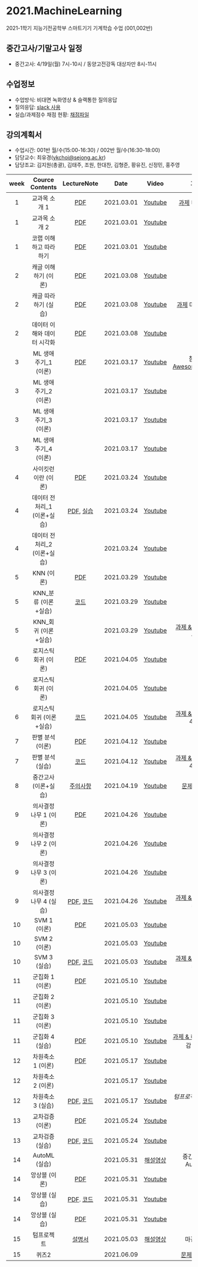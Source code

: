 # 2021.MachineLearning
2021-1학기 지능기전공학부 스마트기기 기계학습 수업 (001,002반)

## 중간고사/기말고사 일정
- 중간고사: 4/19일(월) 7시-10시 / 동양고전강독 대상자만 8시-11시

## 수업정보
- 수업방식: 비대면 녹화영상 & 슬랙통한 질의응답
- 질의응답: [slack 사용](https://2021-machinelearning.slack.com)
- 실습/과제점수 채점 현황: [채점파일](https://docs.google.com/spreadsheets/d/1GqRQg1I8KcUrwOh4uqUR--k8e5wBq8qfCyc7WD_5vmQ/edit?usp=sharing)

## 강의계획서
- 수업시간: 001반 월/수(15:00-16:30) / 002반 월/수(16:30-18:00) 
- 담당교수: 최유경(ykchoi@sejong.ac.kr)
- 담당조교: 김지원(총괄), 김태주, 조원, 한대찬, 김형준, 황유진, 신정민, 홍주영

| week | Cource Contents | LectureNote | Date |  Video | 과제 | 
|:---:|:---:|:---:|:---:|:---:|:---:| 
| 1 | 교과목 소개 1| [PDF](https://github.com/sejongresearch/2021.MachineLearning/blob/main/LectureNote/%5B%E1%84%80%E1%85%B5%E1%84%80%E1%85%A8%E1%84%92%E1%85%A1%E1%86%A8%E1%84%89%E1%85%B3%E1%86%B8%5D%5B1%E1%84%8C%E1%85%AE%E1%84%8E%E1%85%A1%5D%20%E1%84%80%E1%85%AA%E1%84%86%E1%85%A9%E1%86%A8%E1%84%89%E1%85%A9%E1%84%80%E1%85%A2%20I.pdf) | 2021.03.01 | [Youtube](https://youtu.be/feI7rz5JGXo) | [과제](https://github.com/sejongresearch/2021.MachineLearning/blob/main/Labs/1%EC%A3%BC%EC%B0%A8/readme.md) 마감 3/7 |
| 1 | 교과목 소개 2| [PDF](https://github.com/sejongresearch/2021.MachineLearning/blob/main/LectureNote/%5B%E1%84%80%E1%85%B5%E1%84%80%E1%85%A8%E1%84%92%E1%85%A1%E1%86%A8%E1%84%89%E1%85%B3%E1%86%B8%5D%5B1%E1%84%8C%E1%85%AE%E1%84%8E%E1%85%A1%5D%20%E1%84%80%E1%85%AA%E1%84%86%E1%85%A9%E1%86%A8%E1%84%89%E1%85%A9%E1%84%80%E1%85%A2%20II.pdf) | 2021.03.01 | [Youtube](https://youtu.be/LobB91jPDnE) |  |
| 1 | 코랩 이해하고 따라하기 | [PDF](https://github.com/sejongresearch/2021.MachineLearning/blob/main/LectureNote/%5B%E1%84%80%E1%85%B5%E1%84%80%E1%85%A8%E1%84%92%E1%85%A1%E1%86%A8%E1%84%89%E1%85%B3%E1%86%B8%5D%5B1%E1%84%8C%E1%85%AE%E1%84%8E%E1%85%A1%5D%20MissingSemester_Colab.pdf) | 2021.03.01 |  [Youtube](https://youtu.be/NUb1Nyz6BuI) |  |
| 2 | 캐글 이해하기 (이론) | [PDF](https://github.com/sejongresearch/2021.MachineLearning/blob/main/LectureNote/%5B%E1%84%80%E1%85%B5%E1%84%80%E1%85%A8%E1%84%92%E1%85%A1%E1%86%A8%E1%84%89%E1%85%B3%E1%86%B8%5D%5B2%E1%84%8C%E1%85%AE%E1%84%8E%E1%85%A1%5D%20MissingSemester_Kaggle_%E1%84%8B%E1%85%B5%E1%84%85%E1%85%A9%E1%86%AB.pdf) | 2021.03.08 | [Youtube](https://youtu.be/raEi_cPfoLU) | |
| 2 | 캐글 따라하기 (실습) | [PDF](https://github.com/sejongresearch/2021.MachineLearning/blob/main/LectureNote/%5B%E1%84%80%E1%85%B5%E1%84%80%E1%85%A8%E1%84%92%E1%85%A1%E1%86%A8%E1%84%89%E1%85%B3%E1%86%B8%5D%5B2%E1%84%8C%E1%85%AE%E1%84%8E%E1%85%A1%5D%20MissingSemester_Kaggle_%E1%84%89%E1%85%B5%E1%86%AF%E1%84%89%E1%85%B3%E1%86%B8.pdf) | 2021.03.08 | [Youtube](https://youtu.be/4xlaycPT-hQ) | [과제](https://github.com/sejongresearch/2021.MachineLearning/tree/main/Labs/2%EC%A3%BC%EC%B0%A8) 마감 3/14 |
| 2 | 데이터 이해와 데이터 시각화 | [PDF](https://github.com/sejongresearch/2021.MachineLearning/blob/main/LectureNote/%5B%E1%84%80%E1%85%B5%E1%84%80%E1%85%A8%E1%84%92%E1%85%A1%E1%86%A8%E1%84%89%E1%85%B3%E1%86%B8%5D%5B2%E1%84%8C%E1%85%AE%E1%84%8E%E1%85%A1%5D%20%E1%84%83%E1%85%A6%E1%84%8B%E1%85%B5%E1%84%90%E1%85%A5%20%E1%84%8B%E1%85%B5%E1%84%92%E1%85%A2%E1%84%8B%E1%85%AA%20%E1%84%89%E1%85%B5%E1%84%80%E1%85%A1%E1%86%A8%E1%84%92%E1%85%AA_%E1%84%8B%E1%85%B5%E1%84%85%E1%85%A9%E1%86%AB.pdf) | 2021.03.08 | [Youtube](https://youtu.be/jgLW_MVMD24) | |
| 3 | ML 생애주기_1 (이론) | [PDF](https://www.dropbox.com/s/nup3k0ssc0o6yi9/%5B%EA%B8%B0%EA%B3%84%ED%95%99%EC%8A%B5%5D%5B3%EC%A3%BC%EC%B0%A8%5D%20ML%EC%83%9D%EC%95%A0%EC%A3%BC%EA%B8%B0.pdf?dl=0) | 2021.03.17 | [Youtube](https://youtu.be/zbX4k_HYinQ) | 참고-[AwesomeMLOps](https://github.com/kelvins/awesome-mlops) |
| 3 | ML 생애주기_2 (이론) |  | 2021.03.17 | [Youtube](https://youtu.be/5yM-JkSAb7M) | |
| 3 | ML 생애주기_3 (이론) |  | 2021.03.17 | [Youtube](https://youtu.be/pXkX5Ai8Iks) | |
| 3 | ML 생애주기_4 (이론) |  | 2021.03.17 | [Youtube](https://youtu.be/ZTddSFuUBnE) | |
| 4 | 사이킷런이란 (이론) | [PDF](https://github.com/sejongresearch/2021.MachineLearning/blob/main/LectureNote/%5B%E1%84%80%E1%85%B5%E1%84%80%E1%85%A8%E1%84%92%E1%85%A1%E1%86%A8%E1%84%89%E1%85%B3%E1%86%B8%5D%5B4%E1%84%8C%E1%85%AE%E1%84%8E%E1%85%A1%5D%20%E1%84%89%E1%85%A1%E1%84%8B%E1%85%B5%E1%84%8F%E1%85%B5%E1%86%BA%E1%84%85%E1%85%A5%E1%86%AB%E1%84%8B%E1%85%B5%E1%84%85%E1%85%A1%E1%86%AB.pdf) | 2021.03.24 | [Youtube](https://youtu.be/NvczZp_uEL0) | |
| 4 | 데이터 전처리_1 (이론+실습) | [PDF](https://github.com/sejongresearch/2021.MachineLearning/blob/main/LectureNote/%5B%E1%84%80%E1%85%B5%E1%84%80%E1%85%A8%E1%84%92%E1%85%A1%E1%86%A8%E1%84%89%E1%85%B3%E1%86%B8%5D%5B4%E1%84%8C%E1%85%AE%E1%84%8E%E1%85%A1%5D%20%E1%84%8C%E1%85%A5%E1%86%AB%E1%84%8E%E1%85%A5%E1%84%85%E1%85%B5_wo.pdf), [실습](https://www.dropbox.com/s/v0jqimp82rzbtxg/4%EC%A3%BC%EC%B0%A8_%EB%8D%B0%EC%9D%B4%ED%84%B0%EC%A0%84%EC%B2%98%EB%A6%AC.zip?dl=0) | 2021.03.24 | [Youtube](https://youtu.be/Cqqr1WB5ZMk) | |
| 4 | 데이터 전처리_2 (이론+실습) |  | 2021.03.24 | [Youtube](https://youtu.be/vZvBI6_Qhhg) | |
| 5 | KNN (이론) | [PDF](https://github.com/sejongresearch/2021.MachineLearning/blob/main/LectureNote/%5B%E1%84%80%E1%85%B5%E1%84%80%E1%85%A8%E1%84%92%E1%85%A1%E1%86%A8%E1%84%89%E1%85%B3%E1%86%B8%5D%5B5%E1%84%8C%E1%85%AE%E1%84%8E%E1%85%A1%5D%20KNN.pdf)| 2021.03.29 | [Youtube](https://youtu.be/Q5EAL920wn0) |
| 5 | KNN_분류 (이론+실습) | [코드](https://github.com/sejongresearch/2021.MachineLearning/blob/main/Labs/5%EC%A3%BC%EC%B0%A8/5%E1%84%8C%E1%85%AE%E1%84%8E%E1%85%A1_KNN.ipynb)  | 2021.03.29 | [Youtube](https://youtu.be/n3SYfSUB11E) | |
| 5 | KNN_회귀 (이론+실습) |  | 2021.03.29 | [Youtube](https://youtu.be/w5RWGz5BxBY) | [과제 & 해설](https://github.com/sejongresearch/2021.MachineLearning/blob/main/Labs/5%EC%A3%BC%EC%B0%A8/%EA%B3%BC%EC%A0%9C.md) 마감 4/4 |
| 6 | 로지스틱 회귀 (이론) | [PDF](https://github.com/sejongresearch/2021.MachineLearning/blob/main/LectureNote/%5B%E1%84%80%E1%85%B5%E1%84%80%E1%85%A8%E1%84%92%E1%85%A1%E1%86%A8%E1%84%89%E1%85%B3%E1%86%B8%5D%5B6%E1%84%8C%E1%85%AE%E1%84%8E%E1%85%A1%5D%20%E1%84%85%E1%85%A9%E1%84%8C%E1%85%B5%E1%84%89%E1%85%B3%E1%84%90%E1%85%B5%E1%86%A8%20%E1%84%92%E1%85%AC%E1%84%80%E1%85%B1%E1%84%87%E1%85%AE%E1%86%AB%E1%84%85%E1%85%B2.pdf) | 2021.04.05 | [Youtube](https://youtu.be/evnmeTN6z5Q) | |
| 6 | 로지스틱 회귀 (이론) |  | 2021.04.05 | [Youtube](https://youtu.be/2jknlNEP92Y) | |
| 6 | 로지스틱 회귀 (이론+실습) | [코드](https://github.com/sejongresearch/2021.MachineLearning/blob/main/Labs/6%EC%A3%BC%EC%B0%A8/Logistic_Regression.ipynb) | 2021.04.05 | [Youtube](https://youtu.be/EPH7SoISuU4) | [과제 & 해설](https://github.com/sejongresearch/2021.MachineLearning/blob/main/Labs/6%EC%A3%BC%EC%B0%A8/%EA%B3%BC%EC%A0%9C.md) 마감 4/11|
| 7 | 판별 분석 (이론) | [PDF](https://github.com/sejongresearch/2021.MachineLearning/blob/main/LectureNote/%5B%E1%84%80%E1%85%B5%E1%84%80%E1%85%A8%E1%84%92%E1%85%A1%E1%86%A8%E1%84%89%E1%85%B3%E1%86%B8%5D%5B7%E1%84%8C%E1%85%AE%E1%84%8E%E1%85%A1%5D%20%E1%84%91%E1%85%A1%E1%86%AB%E1%84%87%E1%85%A7%E1%86%AF%E1%84%87%E1%85%AE%E1%86%AB%E1%84%89%E1%85%A5%E1%86%A8.pdf) | 2021.04.12 | [Youtube](https://youtu.be/YUQF5veIvxE) | |
| 7 | 판별 분석 (실습) | [코드](https://github.com/sejongresearch/2021.MachineLearning/blob/main/Labs/7%EC%A3%BC%EC%B0%A8/IRIS%E1%84%83%E1%85%A6%E1%84%8B%E1%85%B5%E1%84%90%E1%85%A5%E1%84%89%E1%85%A6%E1%86%BA_LDA_QDA.ipynb) | 2021.04.12 | [Youtube](https://youtu.be/K1Iw_ED2inY) | [과제 & 해설](https://github.com/sejongresearch/2021.MachineLearning/blob/main/Labs/7%EC%A3%BC%EC%B0%A8/%EA%B3%BC%EC%A0%9C.md) 마감 4/18|
| 8 | 중간고사 (이론+실습) |  [주의사항](https://github.com/sejongresearch/2021.MachineLearning/blob/main/LectureNote/%5B%EA%B8%B0%EA%B3%84%ED%95%99%EC%8A%B5%5D%5B8%EC%A3%BC%EC%B0%A8%5D%EC%A4%91%EA%B0%84%EA%B3%A0%EC%82%AC_%EC%A3%BC%EC%9D%98%EC%82%AC%ED%95%AD.md) | 2021.04.19 | [Youtube](https://youtu.be/XHSnsZbv9g4) | [문제 & 해설](https://github.com/sejongresearch/2021.MachineLearning/blob/main/Exam/MidTerm.md) |
| 9 | 의사결정나무 1 (이론) | [PDF](https://github.com/sejongresearch/2021.MachineLearning/blob/main/LectureNote/%5B%E1%84%80%E1%85%B5%E1%84%80%E1%85%A8%E1%84%92%E1%85%A1%E1%86%A8%E1%84%89%E1%85%B3%E1%86%B8%5D%5B9%E1%84%8C%E1%85%AE%E1%84%8E%E1%85%A1%5D%20%E1%84%8B%E1%85%B4%E1%84%89%E1%85%A1%E1%84%80%E1%85%A7%E1%86%AF%E1%84%8C%E1%85%A5%E1%86%BC%E1%84%82%E1%85%A1%E1%84%86%E1%85%AE_%E1%84%8B%E1%85%B5%E1%84%85%E1%85%A9%E1%86%AB.pdf) | 2021.04.26 | [Youtube](https://youtu.be/G4sdVjg9r7o) |  |
| 9 | 의사결정나무 2 (이론) |  | 2021.04.26 | [Youtube](https://youtu.be/A1pFwtzX1rI) | |
| 9 | 의사결정나무 3 (이론) |  | 2021.04.26 | [Youtube](https://youtu.be/uB94Fgk8ytw) | |
| 9 | 의사결정나무 4 (실습) | [PDF](https://github.com/sejongresearch/2021.MachineLearning/blob/main/LectureNote/%5B%E1%84%80%E1%85%B5%E1%84%80%E1%85%A8%E1%84%92%E1%85%A1%E1%86%A8%E1%84%89%E1%85%B3%E1%86%B8%5D%5B9%E1%84%8C%E1%85%AE%E1%84%8E%E1%85%A1%5D%20%E1%84%8B%E1%85%B4%E1%84%89%E1%85%A1%E1%84%80%E1%85%A7%E1%86%AF%E1%84%8C%E1%85%A5%E1%86%BC%E1%84%82%E1%85%A1%E1%84%86%E1%85%AE_%E1%84%89%E1%85%B5%E1%86%AF%E1%84%89%E1%85%B3%E1%86%B8.pdf), [코드](https://github.com/sejongresearch/2021.MachineLearning/tree/main/Labs/9%EC%A3%BC%EC%B0%A8) | 2021.04.26 | [Youtube](https://youtu.be/z683uUHlDeM) | [과제 & 해설](https://github.com/sejongresearch/2021.MachineLearning/blob/main/Labs/9%EC%A3%BC%EC%B0%A8/Readme.md) 마감 5/2 |
| 10 | SVM 1 (이론) | [PDF](https://github.com/sejongresearch/2021.MachineLearning/blob/main/LectureNote/%5B%E1%84%80%E1%85%B5%E1%84%80%E1%85%A8%E1%84%92%E1%85%A1%E1%86%A8%E1%84%89%E1%85%B3%E1%86%B8%5D%5B10%E1%84%8C%E1%85%AE%E1%84%8E%E1%85%A1%5D%20SVM_%E1%84%8B%E1%85%B5%E1%84%85%E1%85%A9%E1%86%AB.pdf) | 2021.05.03 | [Youtube](https://youtu.be/Q2JGkVivq6U) |  |
| 10 | SVM 2 (이론) |  | 2021.05.03 | [Youtube](https://youtu.be/smIEIrAuHqs) | |
| 10 | SVM 3 (실습) | [PDF](https://github.com/sejongresearch/2021.MachineLearning/blob/main/LectureNote/%5B%E1%84%80%E1%85%B5%E1%84%80%E1%85%A8%E1%84%92%E1%85%A1%E1%86%A8%E1%84%89%E1%85%B3%E1%86%B8%5D%5B10%E1%84%8C%E1%85%AE%E1%84%8E%E1%85%A1%5D%20SVM_%E1%84%89%E1%85%B5%E1%86%AF%E1%84%89%E1%85%B3%E1%86%B8.pdf), [코드](https://github.com/sejongresearch/2021.MachineLearning/tree/main/Labs/10%EC%A3%BC%EC%B0%A8) | 2021.05.03 | [Youtube](https://youtu.be/dWk6jqcsKBc) |[과제 & 해설](https://github.com/sejongresearch/2021.MachineLearning/blob/main/Labs/10%EC%A3%BC%EC%B0%A8/readme.md) 마감 5/9 |
| 11 | 군집화 1 (이론) | [PDF](https://github.com/sejongresearch/2021.MachineLearning/blob/main/LectureNote/%5B%E1%84%80%E1%85%B5%E1%84%80%E1%85%A8%E1%84%92%E1%85%A1%E1%86%A8%E1%84%89%E1%85%B3%E1%86%B8%5D%5B11%E1%84%8C%E1%85%AE%E1%84%8E%E1%85%A1%5D%20%E1%84%80%E1%85%AE%E1%86%AB%E1%84%8C%E1%85%B5%E1%86%B8%E1%84%92%E1%85%AA_%E1%84%8B%E1%85%B5%E1%84%85%E1%85%A9%E1%86%AB.pdf) | 2021.05.10 | [Youtube](https://youtu.be/JsKQjINDDR8) | |
| 11 | 군집화 2 (이론) |  | 2021.05.10 | [Youtube](https://youtu.be/uxGNLtYvc1M) | |
| 11 | 군집화 3 (이론) |  | 2021.05.10 | [Youtube](https://youtu.be/uBmprA3Mm-Y) | |
| 11 | 군집화 4 (실습) | [PDF](https://github.com/sejongresearch/2021.MachineLearning/blob/main/LectureNote/%5B%E1%84%80%E1%85%B5%E1%84%80%E1%85%A8%E1%84%92%E1%85%A1%E1%86%A8%E1%84%89%E1%85%B3%E1%86%B8%5D%5B11%E1%84%8C%E1%85%AE%E1%84%8E%E1%85%A1%5D%20%E1%84%80%E1%85%AE%E1%86%AB%E1%84%8C%E1%85%B5%E1%86%B8%E1%84%92%E1%85%AA_%E1%84%89%E1%85%B5%E1%86%AF%E1%84%89%E1%85%B3%E1%86%B8.pdf) | 2021.05.10 | [Youtube](https://youtu.be/foVbwm-Gg6k) | [과제 & 해설영상](https://github.com/sejongresearch/2021.MachineLearning/tree/main/Labs/11%EC%A3%BC%EC%B0%A8) 마감 5/16 |
| 12 | 차원축소 1 (이론) | [PDF](https://github.com/sejongresearch/2021.MachineLearning/blob/main/LectureNote/%5B%E1%84%80%E1%85%B5%E1%84%80%E1%85%A8%E1%84%92%E1%85%A1%E1%86%A8%E1%84%89%E1%85%B3%E1%86%B8%5D%5B12%E1%84%8C%E1%85%AE%E1%84%8E%E1%85%A1%5D%20%E1%84%8E%E1%85%A1%E1%84%8B%E1%85%AF%E1%86%AB%E1%84%8E%E1%85%AE%E1%86%A8%E1%84%89%E1%85%A9_%E1%84%8B%E1%85%B5%E1%84%85%E1%85%A9%E1%86%AB.pdf) | 2021.05.17 | [Youtube](https://youtu.be/WihxNddvklw) | |
| 12 | 차원축소 2 (이론) |  | 2021.05.17 | [Youtube](https://youtu.be/Ho1vpYOsz0w) | |
| 12 | 차원축소 3 (실습) | [PDF](https://github.com/sejongresearch/2021.MachineLearning/blob/main/LectureNote/%5B%E1%84%80%E1%85%B5%E1%84%80%E1%85%A8%E1%84%92%E1%85%A1%E1%86%A8%E1%84%89%E1%85%B3%E1%86%B8%5D%5B12%E1%84%8C%E1%85%AE%E1%84%8E%E1%85%A1%5D%20%E1%84%8E%E1%85%A1%E1%84%8B%E1%85%AF%E1%86%AB%E1%84%8E%E1%85%AE%E1%86%A8%E1%84%89%E1%85%A9_%E1%84%89%E1%85%B5%E1%86%AF%E1%84%89%E1%85%B3%E1%86%B8.pdf), [코드](https://github.com/sejongresearch/2021.MachineLearning/blob/main/Labs/12%EC%A3%BC%EC%B0%A8/12%EC%A3%BC%EC%B0%A8_PCA.ipynb) | 2021.05.17 | [Youtube](https://youtu.be/XPU9ChyMukU) | *텀프로젝트 집중기간*  |
| 13 | 교차검증 (이론) | [PDF](https://github.com/sejongresearch/2021.MachineLearning/blob/main/LectureNote/%5B%E1%84%80%E1%85%B5%E1%84%80%E1%85%A8%E1%84%92%E1%85%A1%E1%86%A8%E1%84%89%E1%85%B3%E1%86%B8%5D%5B13%E1%84%8C%E1%85%AE%E1%84%8E%E1%85%A1%5D%20%E1%84%80%E1%85%AD%E1%84%8E%E1%85%A1%E1%84%80%E1%85%A5%E1%86%B7%E1%84%8C%E1%85%B3%E1%86%BC_%E1%84%8B%E1%85%B5%E1%84%85%E1%85%A9%E1%86%AB.pdf) | 2021.05.24 | [Youtube](https://youtu.be/daM_e_a8vMQ) | |
| 13 | 교차검증 (실습) | [PDF](https://github.com/sejongresearch/2021.MachineLearning/blob/main/LectureNote/%5B%E1%84%80%E1%85%B5%E1%84%80%E1%85%A8%E1%84%92%E1%85%A1%E1%86%A8%E1%84%89%E1%85%B3%E1%86%B8%5D%5B13%E1%84%8C%E1%85%AE%E1%84%8E%E1%85%A1%5D%20%E1%84%80%E1%85%AD%E1%84%8E%E1%85%A1%E1%84%80%E1%85%A5%E1%86%B7%E1%84%8C%E1%85%B3%E1%86%BC_%E1%84%89%E1%85%B5%E1%86%AF%E1%84%89%E1%85%B3%E1%86%B8.pdf), [코드](https://github.com/sejongresearch/2021.MachineLearning/blob/main/Labs/13%EC%A3%BC%EC%B0%A8/Readme.md) | 2021.05.24 | [Youtube](https://youtu.be/OHdhMxBhwdc) | |
| 14 | AutoML  (실습) |  | 2021.05.31 | [해설영상](https://github.com/sejongresearch/2021.MachineLearning/blob/main/Labs/14%EC%A3%BC%EC%B0%A8/AutoML.md) | 중간고사 + AutoML |
| 14 | 앙상블 (이론) | [PDF](https://github.com/sejongresearch/2021.MachineLearning/blob/main/LectureNote/%5B%E1%84%80%E1%85%B5%E1%84%80%E1%85%A8%E1%84%92%E1%85%A1%E1%86%A8%E1%84%89%E1%85%B3%E1%86%B8%5D%5B14%E1%84%8C%E1%85%AE%E1%84%8E%E1%85%A1%5D%20%E1%84%8B%E1%85%A1%E1%86%BC%E1%84%89%E1%85%A1%E1%86%BC%E1%84%87%E1%85%B3%E1%86%AF_%E1%84%8B%E1%85%B5%E1%84%85%E1%85%A9%E1%86%AB.pdf) | 2021.05.31 | [Youtube](https://youtu.be/P35Ka54Hfr0) |  |
| 14 | 앙상블 (실습) | [PDF](https://github.com/sejongresearch/2021.MachineLearning/blob/main/LectureNote/%5B%E1%84%80%E1%85%B5%E1%84%80%E1%85%A8%E1%84%92%E1%85%A1%E1%86%A8%E1%84%89%E1%85%B3%E1%86%B8%5D%5B14%E1%84%8C%E1%85%AE%E1%84%8E%E1%85%A1%5D%20%E1%84%8B%E1%85%A1%E1%86%BC%E1%84%89%E1%85%A1%E1%86%BC%E1%84%87%E1%85%B3%E1%86%AF(%E1%84%89%E1%85%B5%E1%86%AF%E1%84%89%E1%85%B3%E1%86%B8)_I.pdf). [코드](https://github.com/sejongresearch/2021.MachineLearning/blob/main/Labs/14%EC%A3%BC%EC%B0%A8/Readme.md) | 2021.05.31 | [Youtube](https://youtu.be/KD_y59ullOQ) |  |
| 14 | 앙상블 (실습) | [PDF](https://github.com/sejongresearch/2021.MachineLearning/blob/main/LectureNote/%5B%E1%84%80%E1%85%B5%E1%84%80%E1%85%A8%E1%84%92%E1%85%A1%E1%86%A8%E1%84%89%E1%85%B3%E1%86%B8%5D%5B14%E1%84%8C%E1%85%AE%E1%84%8E%E1%85%A1%5D%20%E1%84%8B%E1%85%A1%E1%86%BC%E1%84%89%E1%85%A1%E1%86%BC%E1%84%87%E1%85%B3%E1%86%AF(%E1%84%89%E1%85%B5%E1%86%AF%E1%84%89%E1%85%B3%E1%86%B8)_II.pdf) | 2021.05.31 | [Youtube](https://youtu.be/XeL_OXIg1F8) |  |
| 15 | 텀프로젝트 | [설명서](https://github.com/sejongresearch/2021.MachineLearning/blob/main/Labs/Project.md) | 2021.05.03 | [해설영상](https://github.com/sejongresearch/2021.MachineLearning/blob/main/Labs/Project_Video.md) | 마감 6/6 |
| 15 | 퀴즈2 |  | 2021.06.09 |  | [문제 및 코드](https://github.com/sejongresearch/2021.MachineLearning/blob/main/Exam/Quiz2.md) |






